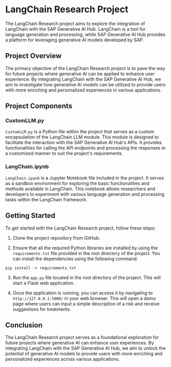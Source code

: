 # LangChain Research Project

The LangChain Research project aims to explore the integration of LangChain with the SAP Generative AI Hub. LangChain is a tool for language generation and processing, while SAP Generative AI Hub provides a platform for leveraging generative AI models developed by SAP.

## Project Overview

The primary objective of the LangChain Research project is to pave the way for future projects where generative AI can be applied to enhance user experience. By integrating LangChain with the SAP Generative AI Hub, we aim to investigate how generative AI models can be utilized to provide users with more enriching and personalized experiences in various applications.

## Project Components

### CustomLLM.py

`CustomLLM.py` is a Python file within the project that serves as a custom encapsulation of the LangChain LLM module. This module is designed to facilitate the interaction with the SAP Generative AI Hub's APIs. It provides functionalities for calling the API endpoints and processing the responses in a customized manner to suit the project's requirements.

### LangChain.ipynb

`LangChain.ipynb` is a Jupyter Notebook file included in the project. It serves as a sandbox environment for exploring the basic functionalities and methods available in LangChain. This notebook allows researchers and developers to experiment with various language generation and processing tasks within the LangChain framework.

## Getting Started

To get started with the LangChain Research project, follow these steps:

1. Clone the project repository from GitHub.

2. Ensure that all the required Python libraries are installed by using the `requirements.txt` file provided in the root directory of the project. You can install the dependencies using the following command:

```
pip install -r requirements.txt
```

3. Run the `app.py` file located in the root directory of the project. This will start a Flask web application.

4. Once the application is running, you can access it by navigating to `http://127.0.0.1:5000/` in your web browser. This will open a demo page where users can input a simple description of a risk and receive suggestions for treatments.

## Conclusion

The LangChain Research project serves as a foundational exploration for future projects where generative AI can enhance user experiences. By integrating LangChain with the SAP Generative AI Hub, we aim to unlock the potential of generative AI models to provide users with more enriching and personalized experiences across various applications.


